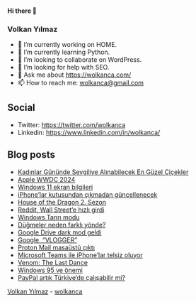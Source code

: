 #### Hi there 👋

### Volkan Yılmaz

- 🔭 I’m currently working on HOME.
- 🌱 I’m currently learning Python.
- 👯 I’m looking to collaborate on WordPress.
- 🤔 I’m looking for help with SEO.
- 💬 Ask me about https://wolkanca.com/
- 📫 How to reach me: wolkanca@gmail.com

## Social
- Twitter: https://twitter.com/wolkanca
- Linkedin: https://www.linkedin.com/in/wolkanca/



## Blog posts
<!-- BLOG-POST-LIST:START -->
- [Kadınlar Gününde Sevgiliye Alınabilecek En Güzel Çiçekler](https://wolkanca.com/kadinlar-gununde-sevgiliye-alinabilecek-en-guzel-cicekler/)
- [Apple WWDC 2024](https://wolkanca.com/apple-wwdc-2024/)
- [Windows 11 ekran bilgileri](https://wolkanca.com/windows-11-ekran-bilgileri/)
- [iPhone’lar kutusundan çıkmadan güncellenecek](https://wolkanca.com/iphonelar-kutusundan-cikmadan-guncellenecek/)
- [House of the Dragon 2. Sezon](https://wolkanca.com/house-of-the-dragon-2-sezon/)
- [Reddit, Wall Street’e hızlı girdi](https://wolkanca.com/reddit-wall-streete-hizli-girdi/)
- [Windows Tanrı modu](https://wolkanca.com/windows-tanri-modu/)
- [Düğmeler neden farklı yönde?](https://wolkanca.com/dugmeler-neden-farkli-yonde/)
- [Google Drive dark mod geldi](https://wolkanca.com/google-drive-dark-mod-geldi/)
- [Google  “VLOGGER”](https://wolkanca.com/google-vlogger/)
- [Proton Mail masaüstü çıktı](https://wolkanca.com/proton-mail-masaustu-cikti/)
- [Microsoft Teams ile iPhone’lar telsiz oluyor](https://wolkanca.com/microsoft-teams-ile-iphonelar-telsiz-oluyor/)
- [Venom: The Last Dance](https://wolkanca.com/venom-the-last-dance/)
- [Windows 95 ve önemi](https://wolkanca.com/windows-95-ve-onemi/)
- [PayPal artık Türkiye’de çalışabilir mi?](https://wolkanca.com/paypal-artik-turkiyede-calisabilir-mi/)
<!-- BLOG-POST-LIST:END -->


[Volkan Yılmaz](https://volkanyilmaz.com.tr/) - [wolkanca](https://wolkanca.com/)
